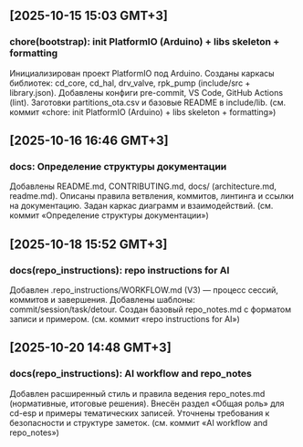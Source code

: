 <!-- markdownlint-configure-file {"MD041": false} -->

## [2025-10-15 15:03 GMT+3]

### chore(bootstrap): init PlatformIO (Arduino) + libs skeleton + formatting

Инициализирован проект PlatformIO под Arduino.
Созданы каркасы библиотек: cd_core, cd_hal, drv_valve, rpk_pump (include/src + library.json).
Добавлены конфиги pre-commit, VS Code, GitHub Actions (lint).
Заготовки partitions_ota.csv и базовые README в include/lib.
(см. коммит «chore: init PlatformIO (Arduino) + libs skeleton + formatting»)

## [2025-10-16 16:46 GMT+3]

### docs: Определение структуры документации

Добавлены README.md, CONTRIBUTING.md, docs/ (architecture.md, readme.md).
Описаны правила ветвления, коммитов, линтинга и ссылки на документацию.
Задан каркас диаграмм и взаимодействий.
(см. коммит «Определение структуры документации»)

## [2025-10-18 15:52 GMT+3]

### docs(repo_instructions): repo instructions for AI

Добавлен .repo_instructions/WORKFLOW.md (V3) — процесс сессий, коммитов и завершения.
Добавлены шаблоны: commit/session/task/detour.
Создан базовый repo_notes.md с форматом записи и примером.
(см. коммит «repo instructions for AI»)

## [2025-10-20 14:48 GMT+3]

### docs(repo_instructions): AI workflow and repo_notes

Добавлен расширенный стиль и правила ведения repo_notes.md (нормативные, итоговые решения).
Внесён раздел «Общая роль» для cd-esp и примеры тематических записей.
Уточнены требования к безопасности и структуре заметок.
(см. коммит «AI workflow and repo_notes»)
